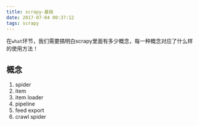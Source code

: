 ```yaml
---
title: scrapy-基础
date: 2017-07-04 00:37:12
tags: scrapy
---
```


在`what`环节，我们需要搞明白scrapy里面有多少概念，每一种概念对应了什么样的使用方法！

## 概念

1. spider
1. item
1. item loader
1. pipeline
1. feed export
1. crawl spider
